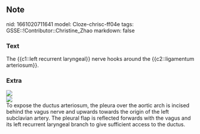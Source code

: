 ## Note
nid: 1661020711641
model: Cloze-chrisc-ff04e
tags: GSSE::!Contributor::Christine_Zhao
markdown: false

### Text
<div>
  <div>
    <div>
      <div>
        The {{c1::left recurrent laryngeal}} nerve hooks around the
        {{c2::ligamentum arteriosum}}.
      </div>
    </div>
  </div>
</div>

### Extra
<img src="Screen%20Shot%202021-06-03%20at%201.11.36%20pm.png">
<div><img src=
"paste-92ef1c8844118558cf12f8902b2f42223c2476c1.jpg"></div>
<div>
  To expose the ductus arteriosum, the pleura over the aortic arch
  is incised behind the vagus nerve and upwards towards the origin
  of the left subclavian artery. The pleural flap is reflected
  forwards with the vagus and its left recurrent laryngeal branch
  to give sufficient access to the ductus.
</div>
